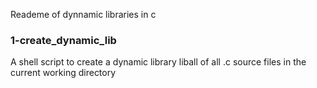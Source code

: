 Reademe of dynnamic libraries in c
### 1-create_dynamic_lib 
A shell script to create a dynamic library liball of all .c source files in the current working directory
